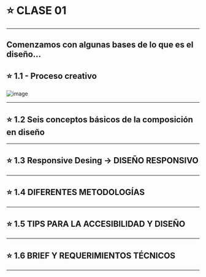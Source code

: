 # :star:  CLASE 01

---

## Comenzamos con algunas bases de lo que es el diseño...

## :star: 1.1 - Proceso creativo

![image](https://github.com/eugenia1984/UTN-FRSR-Programacion/assets/72580574/0defbf4e-e43e-475e-8988-021da89aaffd)

---

## :star: 1.2 Seis conceptos básicos de la composición en diseño

---

## :star: 1.3 Responsive Desing -> DISEÑO RESPONSIVO

---

## :star: 1.4 DIFERENTES METODOLOGÍAS

---

## :star: 1.5 TIPS PARA LA ACCESIBILIDAD Y DISEÑO

---

## :star: 1.6 BRIEF Y REQUERIMIENTOS TÉCNICOS

---
